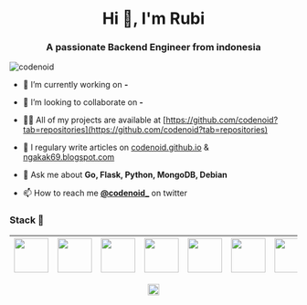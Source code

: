 <h1 align="center">Hi 👋, I'm Rubi</h1>
<h3 align="center">A passionate Backend Engineer from indonesia</h3>
<p align="left"> <img src="https://komarev.com/ghpvc/?username=codenoid" alt="codenoid" /> </p>

- 🔭 I’m currently working on **-**

- 👯 I’m looking to collaborate on **-**

- 👨‍💻 All of my projects are available at [https://github.com/codenoid?tab=repositories](https://github.com/codenoid?tab=repositories)

- 📝 I regulary write articles on [codenoid.github.io](https://codenoid.github.io) & [ngakak69.blogspot.com](https://ngakak69.blogspot.com)

- 💬 Ask me about **Go, Flask, Python, MongoDB, Debian**

- 📫 How to reach me **[@codenoid_](https://twitter.com/codenoid_)** on twitter

### Stack :rocket:
|<img src="https://cdn.jsdelivr.net/npm/programming-languages-logos/src/go/go.png" width=60> | <img src="https://seeklogo.com/images/F/flask-logo-44C507ABB7-seeklogo.com.png" width=60> | <img src="https://cdn.jsdelivr.net/npm/programming-languages-logos/src/python/python.png" width=60> | <img src="https://banner2.cleanpng.com/20180702/bgt/kisspng-mongodb-database-nosql-postgresql-mongo-5b39f9e3445fa6.5652746415305261792801.jpg" width=60> | <img src="https://c7.uihere.com/files/66/424/865/5bbc12200e8f8.jpg" width=60> | <img src="https://seeklogo.com/images/G/google-cloud-logo-6B950E8ADB-seeklogo.com.png" width=60> | <img src="https://seeklogo.com/images/U/ubuntu-logo-8FDEC6A07B-seeklogo.com.png" width=60> | <img src="https://cdn.jsdelivr.net/npm/programming-languages-logos/src/javascript/javascript.png" width=60> | <img src="https://firebasestorage.googleapis.com/v0/b/github--images.appspot.com/o/Github%20images%2Fdownload.jpg?alt=media&token=f84769eb-78b3-43f7-aa34-8debf111fc89" width=60> |
|:---:|:---:|:---:|:---:|:---:|:---:|:---:|:---:|:---:|

<p align="center">
<a href="https://twitter.com/codenoid_" target="blank"><img align="center" src="https://cdn.jsdelivr.net/npm/simple-icons@3.0.1/icons/twitter.svg" alt="codenoid_" height="20" width="20" /></a>
</p>
